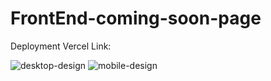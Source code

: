 # FrontEnd-coming-soon-page


Deployment Vercel Link: 

![desktop-design](https://user-images.githubusercontent.com/52498280/102459705-ac4b8c80-4091-11eb-886a-9966da71bd41.jpg)
![mobile-design](https://user-images.githubusercontent.com/52498280/102459713-ae155000-4091-11eb-8811-efa1bbe3588a.jpg)
